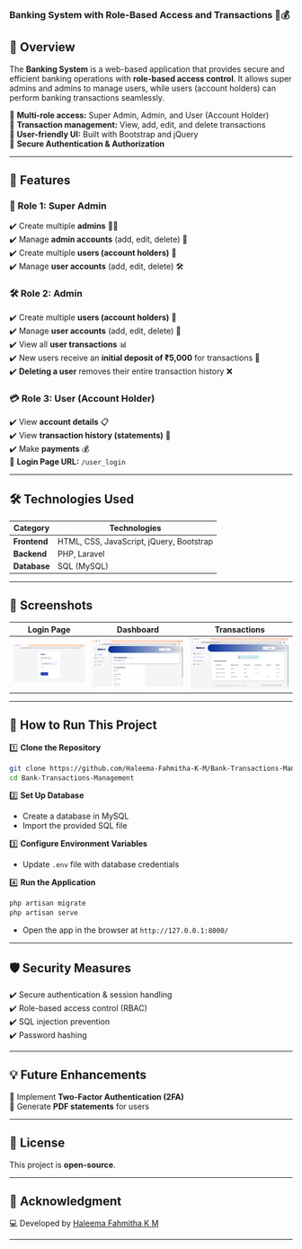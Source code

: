 ### **Banking System with Role-Based Access and Transactions** 🏦💰  

## 🌟 Overview  

The **Banking System** is a web-based application that provides secure and efficient banking operations with **role-based access control**. It allows super admins and admins to manage users, while users (account holders) can perform banking transactions seamlessly.  

🔹 **Multi-role access:** Super Admin, Admin, and User (Account Holder)  
🔹 **Transaction management:** View, add, edit, and delete transactions  
🔹 **User-friendly UI:** Built with Bootstrap and jQuery  
🔹 **Secure Authentication & Authorization**  

---

## 🚀 Features  

### **👑 Role 1: Super Admin**  
✔️ Create multiple **admins** 👨‍💼  
✔️ Manage **admin accounts** (add, edit, delete) 🔄  
✔️ Create multiple **users (account holders)** 🏦  
✔️ Manage **user accounts** (add, edit, delete) 🛠️  

### **🛠️ Role 2: Admin**  
✔️ Create multiple **users (account holders)** 👥  
✔️ Manage **user accounts** (add, edit, delete) 🔄  
✔️ View all **user transactions** 📊  
✔️ New users receive an **initial deposit of ₹5,000** for transactions 💸  
✔️ **Deleting a user** removes their entire transaction history ❌  

### **💳 Role 3: User (Account Holder)**  
✔️ View **account details** 📋  
✔️ View **transaction history (statements)** 📜  
✔️ Make **payments** 💰  
📌 **Login Page URL:** `/user_login`  

---

## 🛠️ Technologies Used  

| Category         | Technologies |
|-----------------|-------------|
| **Frontend**    | HTML, CSS, JavaScript, jQuery, Bootstrap |
| **Backend**     | PHP, Laravel |
| **Database**    | SQL (MySQL) |

---

## 📸 Screenshots  

| Login Page | Dashboard | Transactions |
|------------|------------|------------|
| ![Login](https://github.com/Haleema-Fahmitha-K-M/Bank-Transaction-Management/blob/main/output%20images/admin%20outputs/admin_1.png) | ![Dashboard](https://github.com/Haleema-Fahmitha-K-M/Bank-Transaction-Management/blob/main/output%20images/user%20outputs/user_2.png) | ![Transactions](https://github.com/Haleema-Fahmitha-K-M/Bank-Transaction-Management/blob/main/output%20images/user%20outputs/user_4.png) |

---

## 🎯 How to Run This Project  

1️⃣ **Clone the Repository**  
```bash
git clone https://github.com/Haleema-Fahmitha-K-M/Bank-Transactions-Management.git
cd Bank-Transactions-Management
```

2️⃣ **Set Up Database**  
- Create a database in MySQL  
- Import the provided SQL file  

3️⃣ **Configure Environment Variables**  
- Update `.env` file with database credentials  

4️⃣ **Run the Application**  
```bash
php artisan migrate
php artisan serve
```
- Open the app in the browser at `http://127.0.0.1:8000/`  

---

## 🛡️ Security Measures  

✔️ Secure authentication & session handling  
✔️ Role-based access control (RBAC)  
✔️ SQL injection prevention  
✔️ Password hashing  

---

## 💡 Future Enhancements  

🔹 Implement **Two-Factor Authentication (2FA)**  
🔹 Generate **PDF statements** for users  

---

## 📄 License  

This project is **open-source**.  

---

## 🙌 Acknowledgment 

💻 Developed by [Haleema Fahmitha K M](https://github.com/Haleema-Fahmitha-K-M)  

---

